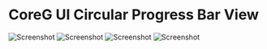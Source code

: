 # CoreG UI Circular Progress Bar View


![Screenshot](CoreG-Circular-Progress-Bar/blob/main/ScreenShots/Simulator%20Screen%20Shot%20-%20iPhone%2013%20Pro%20Max%20-%202021-11-23%20at%2014.16.28.png)
![Screenshot](CoreG-Circular-Progress-Bar/blob/main/ScreenShots/Simulator%20Screen%20Shot%20-%20iPhone%2013%20Pro%20Max%20-%202021-11-23%20at%2014.16.24.png)
![Screenshot](CoreG-Circular-Progress-Bar/blob/main/ScreenShots/Simulator%20Screen%20Shot%20-%20iPhone%2013%20Pro%20Max%20-%202021-11-23%20at%2014.16.22.png)
![Screenshot](CoreG-Circular-Progress-Bar/blob/main/ScreenShots/Simulator%20Screen%20Shot%20-%20iPhone%2013%20Pro%20Max%20-%202021-11-23%20at%2014.16.13.png)
